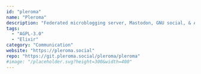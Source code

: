 ```yaml
---
id: "pleroma"
name: "Pleroma"
description: "Federated microblogging server, Mastodon, GNU social, & ActivityPub compatible."
tags:
  - "AGPL-3.0"
  - "Elixir"
category: "Communication"
website: "https://pleroma.social"
repo: "https://git.pleroma.social/pleroma/pleroma"
#image: "/placeholder.svg?height=300&width=400"
---
```


